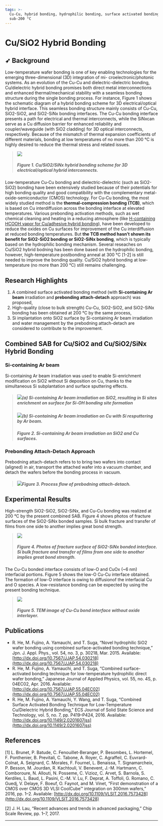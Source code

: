 ```yaml
---
tags: >-
  Cu-Cu, hybrid bonding, hydrophilic bonding, surface activated bonding (SAB),
  sub-200 °C
---
```


# Cu/SiO2 Hybrid Bonding

## ➶ Background

Low-temperature wafer bonding is one of key enabling technologies for the emerging three-dimensional \(3D\) integration of mi- croelectronic/photonic systems. As an evolution of the Cu-Cu and dielectric-dielectric bonding, Cu/dielectric hybrid bonding promises both direct metal interconnections and enhanced thermal/mechanical stability with a seamless bonding structure during the single bonding process. For instance, Figure 1 shows the schematic diagram of a hybrid bonding scheme for 3D electrical/optical hybrid interface. This seamless bonding structure mainly consists of Cu-Cu, SiO2-SiO2, and SiO2-SiNx bonding interfaces. The Cu-Cu bonding interface presents a path for electrical and thermal interconnects, while the SiNxcan serve as a Cu diffusion barrier for enhanced reliability and coupler/waveguide \(with SiO2 cladding\) for 3D optical interconnects, respectively. Because of the mismatch of thermal expansion coefficients of different materials, bonding at low temperatures of no more than 200 °C is highly desired to reduce the thermal stress and related issues.

> ![](/img/Cu-SiO2-SiNx-hybrid-bonding.png)
>
> ##### Figure 1. Cu/SiO2/SiNx hybrid bonding scheme for 3D electrical/optical hybrid interconnects.

Low-temperature Cu-Cu bonding and dielectric-dielectric \(such as SiO2-SiO2\) bonding have been extensively studied because of their potentials for high bonding quality and good compatibility with the complementary metal-oxide-semiconductor \(CMOS\) technology. For Cu-Cu bonding, the most widely studied method is the **thermal-compression bonding \(TCB\)**, which is based on Cu interdiffusion across the bonding interface at elevated temperatures. Various prebonding activation methods, such as wet chemical cleaning and heating in a reducing atmosphere \(like [H-containing HCOOH vapor for Cu/adhesive hybrid bonding](/en/Cu-adhesive-hybrid-bonding.md)\), have been developed to reduce the oxides on Cu surfaces for improvement of the Cu interdiffusion at reduced bonding temperatures. But **the TCB method hasn’t shown its benefit for SiO2-SiO2 bonding or SiO2-SiNx bonding**, which is typically based on the hydrophilic bonding mechanism. Several reseaches on Cu/SiO2 hybrid bodning has been done based on the hydrophilic bonding, however, high-temperature postbonding anneal at 300 °C \[1-2\] is still needed to improve the bonding quality. Cu/SiO2 hybrid bonding at low-temperature \(no more than 200 °C\) still remains challenging.

## Research Highlights

1. A combined surface activated bonding method \(with **Si-containing Ar beam** irradiation and **prebonding attach-detach** approach\) was proposed,
2. High-quality \(close to bulk strength\) Cu-Cu, SiO2-SiO2, and SiO2-SiNx bonding has been obtained at 200 °C by the same process,
3. Si implantation onto SiO2 surface by Si-containing Ar beam irradiation and water management by the prebodning attach-detach are considered to contribute to the improvement.

## Combined SAB for Cu/SiO2 and Cu/SiO2/SiNx Hybrid Bonding

### Si-containing Ar beam

Si-containing Ar beam irradiation was used to enable Si-enrichment modification on SiO2 without Si deposition on Cu, thanks to the simultaneous Si subplantation and surface sputtering effects.

> ##### ![](/img/Si-containing-Ar-beam-on-SiO2.png)\(a\) Si-containing Ar beam irradiation on SiO2, resulting in Si sites enrichment on surface for Si-OH bonding site formation
>
> ##### ![](/img/Si-containing-Ar-beam-on-Cu.png)\(b\) Si-containing Ar beam irradiation on Cu with Si resputtering by Ar beam.
>
> ##### Figure 2. Si-containing Ar beam irradiation on SiO2 and Cu surfaces.

### Prebonding Attach-Detach Approach

Prebodning attach-detach refers to to bring two wafers into contact \(aligned\) in air, transport the attached wafer into a vacuum chamber, and detach the wafers before the bonding process in vacuum.

> ##### ![](/img/prebonding-attach-detach.png)Figure 3. Process flow of prebodning attach-detach.

## Experimental Results

High-strength SiO2-SiO2, SiO2-SiNx, and Cu-Cu bonding was realized at 200 °C by the present combined SAB. Figure 4 shows photos of fracture surfaces of the SiO2-SiNx bonded samples. Si bulk fracture and transfer of films from one side to another implies great bond strength.

> ![](/img/combined-SAB-SiO2-fracture.jpg)
>
> ##### Figure 4. Photos of fracture surface of SiO2-SiNx bonded interface. Si bulk fracture and transfer of films from one side to another implies great bond strength.

The Cu-Cu bonded interface consists of low-O and CuOx \(~6 nm\) interfacial portions. Figure 5 shows the low-O Cu-Cu interface obtained. The formation of low-O interface is owing to diffusionof the interfacial Cu and O species. A low-resistance bonding can be expected by using the present bonding technique.

> ![](/img/combined-SAB-low-O-Cu-Cu-interface.jpg)
>
> ##### Figure 5. TEM image of Cu-Cu bond interface without oxide interlayer.

## **Publications**

* R. He, M. Fujino, A. Yamauchi, and T. Suga, “Novel hydrophilic SiO2 wafer bonding using combined surface-activated bonding technique,” Jpn. J. Appl. Phys., vol. 54, no. 3, p. 30218, Mar. 2015. Available: [http://dx.doi.org/10.7567/JJAP.54.030218](http://dx.doi.org/10.7567/JJAP.54.030218)
* R. He, M. Fujino, A. Yamauchi, and T. Suga, “Combined surface-activated bonding technique for low-temperature hydrophilic direct wafer bonding,” Japanese Journal of Applied Physics, vol. 55, no. 4S, p. 04EC02, Apr. 2016. Available: [http://dx.doi.org/10.7567/JJAP.55.04EC02](http://dx.doi.org/10.7567/JJAP.55.04EC02)
* R. He, M. Fujino, A. Yamauchi, Y. Wang, and T. Suga, “Combined Surface Activated Bonding Technique for Low-Temperature Cu/Dielectric Hybrid Bonding,” ECS Journal of Solid State Science and Technology, vol. 5, no. 7, pp. P419–P424, 2016. Available: [http://dx.doi.org/10.1149/2.0201607jss](http://dx.doi.org/10.1149/2.0201607jss)

## References

\[1\]  L. Brunet, P. Batude, C. Fenouillet-Beranger, P. Besombes, L. Hortemel, F. Ponthenier, B. Previtali, C. Tabone, A. Royer, C. Agraffeil, C. Euvrard-Colnat, A. Seignard, C. Morales, F. Fournel, L. Benaissa, T. Signamarcheix, P. Besson, M. Jourdan, R. Kachtouli, V. Benevent, J.-M. Hartmann, C. Comboroure, N. Allouti, N. Posseme, C. Vizioz, C. Arvet, S. Barnola, S. Kerdiles, L. Baud, L. Pasini, C.-M. V. Lu, F. Deprat, A. Toffoli, G. Romano, C. Guedj, V. Delaye, F. Boeuf, O. Faynot, and M. Vinet, “First demonstration of a CMOS over CMOS 3D VLSI CoolCube™ integration on 300mm wafers,” 2016, pp. 1–2. Available: [http://dx.doi.org/10.1109/VLSIT.2016.7573428](http://dx.doi.org/10.1109/VLSIT.2016.7573428)

\[2\]  J. H. Lau, “Recent advances and trends in advanced packaging,” Chip Scale Review, pp. 1–7, 2017.

---




